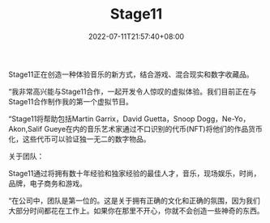 ﻿---
weight: 
title: "Stage11"
description: "我们的互动音乐体验邀请乐迷在他们喜爱的艺术家的音乐世界中探索、演奏和合作创作。Our interactive music experiences invite fans to explore, play and create collaboratively inside the musical worlds of their favourite artists."
date: 2022-07-11T21:57:40+08:00
lastmod: 2022-07-11T16:45:40+08:00
draft: false
authors: ["june"]
featuredImage: "396.png"
link: "https://stage11.com/"
tags: ["Stage11","元宇宙娱乐"]
categories: ["navigation"]
navigation: ["元宇宙娱乐"]
lightgallery: true
toc: true
pinned: false
recommend: false
recommend1: false
---
Stage11正在创造一种体验音乐的新方式，结合游戏、混合现实和数字收藏品。

“我非常高兴能与Stage11合作，一起开发令人惊叹的虚拟体验。我们目前正在与Stage11合作制作我的第一个虚拟节目。

“Stage11将帮助包括Martin Garrix，David Guetta，Snoop Dogg，Ne-Yo，Akon,Salif Gueye在内的音乐艺术家通过不口识别的代币(NFT)将他们的作品货币化，这些代币可以验证独一无二的数字物品。

关于团队：

Stage11通过将拥有数十年经验和独家经验的最佳人才，音乐，现场娱乐，时尚，品牌，电子商务和游戏。

“在公司中，团队是第一位的。这是关于拥有正确的文化和正确的氛围，因为我们大部分时间都花在工作上。如果你在那里不开心，你就不会创造一些神奇的东西。